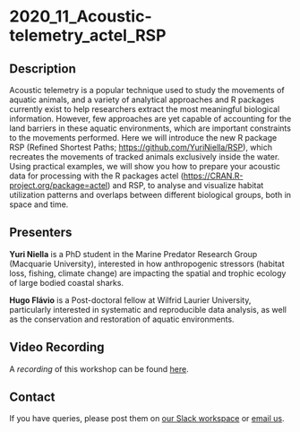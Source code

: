 # 2020_11_Acoustic-telemetry_actel_RSP

## Description

Acoustic telemetry is a popular technique used to study the movements of aquatic animals, and a variety of analytical approaches and R packages currently exist to help researchers extract the most meaningful biological information. However, few approaches are yet capable of accounting for the land barriers in these aquatic environments, which are important constraints to the movements performed. Here we will introduce the new R package RSP (Refined Shortest Paths; https://github.com/YuriNiella/RSP), which recreates the movements of tracked animals exclusively inside the water. Using practical examples, we will show you how to prepare your acoustic data for processing with the R packages actel (https://CRAN.R-project.org/package=actel) and RSP, to analyse and visualize habitat utilization patterns and overlaps between different biological groups, both in space and time.
## Presenters

**Yuri Niella** is a PhD student in the Marine Predator Research Group (Macquarie University), interested in how anthropogenic stressors (habitat loss, fishing, climate change) are impacting the spatial and trophic ecology of large bodied coastal sharks. 

**Hugo Flávio** is a Post-doctoral fellow at Wilfrid Laurier University, particularly interested in systematic and reproducible data analysis, as well as the conservation and restoration of aquatic environments.
## Video Recording

A *recording* of this workshop can be found [here](https://macquarie.zoom.us/rec/share/ZrZlz5lYuntRba6uZBGrUekSSjUbJGrWyjRcdnGPhnxQjZvBuLP1syxVjlkRnx7V.ng9tQXZZUi0uXqGn).

## Contact

If you have queries, please post them on [our Slack workspace](https://mqcoders.slack.com/) or [email us](o365-group-rusergroup@mq.edu.au).
